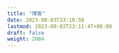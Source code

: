 ```yaml
---
title: "博客"
date: 2023-08-03T23:10:50
lastmod: 2023-08-03T23:11:47+08:00
draft: false
weight: 2004
---
```

